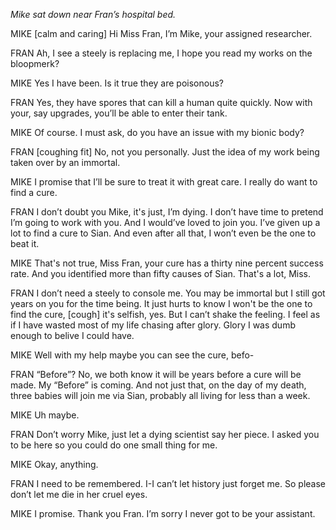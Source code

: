 *Mike sat down near Fran’s hospital bed.*

MIKE
[calm and caring]
Hi Miss Fran, I’m Mike, your assigned researcher.

FRAN
Ah, I see a steely is replacing me, I hope you read my works on the bloopmerk?

MIKE
Yes I have been. Is it true they are poisonous?

FRAN
Yes, they have spores that can kill a human quite quickly. Now with your, say upgrades, you’ll be able to enter their tank.

MIKE
Of course. I must ask, do you have an issue with my bionic body?

FRAN
[coughing fit] No, not you personally. Just the idea of my work being taken over by an immortal.

MIKE
I promise that I’ll be sure to treat it with great care. I really do want to find a cure. 

FRAN
I don’t doubt you Mike, it's just, I’m dying. I don’t have time to pretend I’m going to work with you. And I would’ve loved to join you. I’ve given up a lot to find a cure to Sian. And even after all that, I won’t even be the one to beat it.

MIKE
That's not true, Miss Fran, your cure has a thirty nine percent success rate. And you identified more than fifty causes of Sian. That's a lot, Miss.

FRAN
I don’t need a steely to console me. You may be immortal but I still got years on you for the time being. It just hurts to know I won't be the one to find the cure, [cough] it's selfish, yes. But I can’t shake the feeling. I feel as if I have wasted most of my life chasing after glory. Glory I was dumb enough to belive I could have.

MIKE
Well with my help maybe you can see the cure, befo-


FRAN
“Before”? No, we both know it will be years before a cure will be made. My “Before” is coming. And not just that, on the day of my death, three babies will join me via Sian, probably all living for less than a week.
 
MIKE
Uh maybe.

FRAN
Don’t worry Mike, just let a dying scientist say her piece. I asked you to be here so you could do one small thing for me.

MIKE
Okay, anything.

FRAN
I need to be remembered. I-I can’t let history just forget me. So please don’t let me die in her cruel eyes. 

MIKE
I promise. Thank you Fran. I’m sorry I never got to be your assistant.